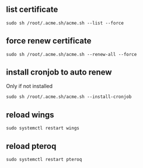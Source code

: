 ## list certificate

```
sudo sh /root/.acme.sh/acme.sh --list --force
```

## force renew certificate

```
sudo sh /root/.acme.sh/acme.sh --renew-all --force
```

## install cronjob to auto renew
Only if not installed

```
sudo sh /root/.acme.sh/acme.sh --install-cronjob
```

## reload wings
```
sudo systemctl restart wings
```


## reload pteroq
```
sudo systemctl restart pteroq
```
